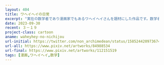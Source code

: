 ```yaml
---
layout: 404
title: ワヘイヘイの日常
excerpt: "実在の数学者であり漫画家でもあるワヘイヘイさんを題材にした作品です。数学者の日常を描きました。"
date: 2023-09-30
recent: ３－１９
project-class: cartoon
aname: waheyhey-no-nichijou
url-initial: https://twitter.com/non_archimedean/status/1585244209736740866
url-all: https://www.pixiv.net/artworks/84988534
url-final: https://www.pixiv.net/artworks/112151519
tags: [漫画,ワヘイヘイ,数学]
---
```

